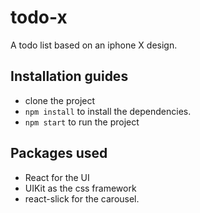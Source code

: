 # todo-x
A todo list based on an iphone X design.
## Installation guides
* clone the project
* `npm install` to install the dependencies.
* `npm start` to run the project
## Packages used
* React for the UI
* UIKit as the css framework
* react-slick for the carousel.
